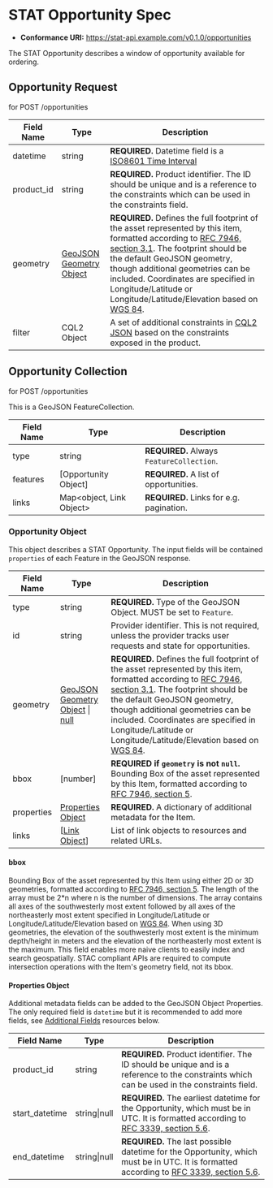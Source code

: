 # STAT Opportunity Spec

- **Conformance URI:** <https://stat-api.example.com/v0.1.0/opportunities>

The STAT Opportunity describes a window of opportunity available for ordering.

## Opportunity Request

for POST /opportunities

| Field Name | Type                                                                       | Description |
| ---------- | -------------------------------------------------------------------------- | ----------- |
| datetime       | string                                                                     | **REQUIRED.** Datetime field is a [ISO8601 Time Interval](https://en.wikipedia.org/wiki/ISO_8601#Time_intervals) |
| product_id         | string                                                                     | **REQUIRED.** Product identifier. The ID should be unique and is a reference to the constraints which can be used in the constraints field. |
| geometry   | [GeoJSON Geometry Object](https://tools.ietf.org/html/rfc7946#section-3.1) | **REQUIRED.** Defines the full footprint of the asset represented by this item, formatted according to [RFC 7946, section 3.1](https://tools.ietf.org/html/rfc7946#section-3.1). The footprint should be the default GeoJSON geometry, though additional geometries can be included. Coordinates are specified in Longitude/Latitude or Longitude/Latitude/Elevation based on [WGS 84](http://www.opengis.net/def/crs/OGC/1.3/CRS84). |
| filter | CQL2 Object | A set of additional constraints in [CQL2 JSON](https://docs.ogc.org/DRAFTS/21-065.html) based on the constraints exposed in the product. |

## Opportunity Collection

for POST /opportunities

This is a GeoJSON FeatureCollection.

| Field Name    | Type                      | Description |
| ------------- | ------------------------- | ----------- |
| type          | string                    | **REQUIRED.** Always `FeatureCollection`. |
| features      | \[Opportunity Object\]    | **REQUIRED.** A list of opportunities. |
| links         | Map\<object, Link Object> | **REQUIRED.** Links for e.g. pagination. |

### Opportunity Object

This object describes a STAT Opportunity. The input fields will be contained `properties` of each Feature in the GeoJSON response.

| Field Name | Type                                                                       | Description |
| ---------- | -------------------------------------------------------------------------- | ----------- |
| type       | string                                                                     | **REQUIRED.** Type of the GeoJSON Object. MUST be set to `Feature`. |
| id         | string                                                                     | Provider identifier. This is not required, unless the provider tracks user requests and state for opportunities. |
| geometry   | [GeoJSON Geometry Object](https://tools.ietf.org/html/rfc7946#section-3.1) \| [null](https://tools.ietf.org/html/rfc7946#section-3.2) | **REQUIRED.** Defines the full footprint of the asset represented by this item, formatted according to [RFC 7946, section 3.1](https://tools.ietf.org/html/rfc7946#section-3.1). The footprint should be the default GeoJSON geometry, though additional geometries can be included. Coordinates are specified in Longitude/Latitude or Longitude/Latitude/Elevation based on [WGS 84](http://www.opengis.net/def/crs/OGC/1.3/CRS84). |
| bbox       | \[number]                                                                  | **REQUIRED if `geometry` is not `null`.** Bounding Box of the asset represented by this Item, formatted according to [RFC 7946, section 5](https://tools.ietf.org/html/rfc7946#section-5). |
| properties | [Properties Object](#properties-object)                                    | **REQUIRED.** A dictionary of additional metadata for the Item. |
| links      | \[[Link Object](#link-object)]                                             | List of link objects to resources and related URLs. |


#### bbox

Bounding Box of the asset represented by this Item using either 2D or 3D geometries,
formatted according to [RFC 7946, section 5](https://tools.ietf.org/html/rfc7946#section-5).
The length of the array must be 2\*n where n is the number of dimensions.
The array contains all axes of the southwesterly most extent followed by all axes of the northeasterly most extent specified in
Longitude/Latitude or Longitude/Latitude/Elevation based on [WGS 84](http://www.opengis.net/def/crs/OGC/1.3/CRS84).
When using 3D geometries, the elevation of the southwesterly most extent is the minimum depth/height in meters
and the elevation of the northeasterly most extent is the maximum.
This field enables more naive clients to easily index and search geospatially.
STAC compliant APIs are required to compute intersection operations with the Item's geometry field, not its bbox.

#### Properties Object

Additional metadata fields can be added to the GeoJSON Object Properties. The only required field
is `datetime` but it is recommended to add more fields, see [Additional Fields](#additional-fields)
resources below.

| Field Name | Type         | Description                                                  |
| ---------- | ------------ | ------------------------------------------------------------ |
| product_id | string | **REQUIRED.**  Product identifier. The ID should be unique and is a reference to the constraints which can be used in the constraints field. |
| start_datetime | string\|null | **REQUIRED.** The earliest datetime for the Opportunity, which must be in UTC. It is formatted according to [RFC 3339, section 5.6](https://tools.ietf.org/html/rfc3339#section-5.6). |
| end_datetime   | string\|null | **REQUIRED.** The last possible datetime for the Opportunity, which must be in UTC. It is formatted according to [RFC 3339, section 5.6](https://tools.ietf.org/html/rfc3339#section-5.6). |
